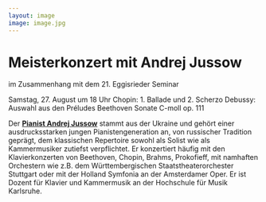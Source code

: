 ```yaml
---
layout: image
image: image.jpg
---
```


# Meisterkonzert mit Andrej Jussow  
im Zusammenhang mit dem 21. Eggisrieder Seminar    

Samstag, 27. August um 18 Uhr
Chopin: 1. Ballade und 2. Scherzo
Debussy: Auswahl aus den Préludes
Beethoven Sonate C-moll op. 111
  
  
Der [**Pianist Andrej Jussow**](/www.andrej-jussow.de/) stammt aus der Ukraine und gehört einer ausdrucksstarken jungen Pianistengeneration an, von russischer Tradition geprägt, dem klassischen Repertoire sowohl als Solist wie als Kammermusiker zutiefst verpflichtet. 
Er konzertiert häufig mit den Klavierkonzerten von Beethoven, Chopin, Brahms, Prokofieff, mit namhaften Orchestern wie z.B. dem Württembergischen Staatstheaterorchester Stuttgart oder mit der Holland Symfonia an der Amsterdamer Oper. Er ist Dozent für Klavier und Kammermusik an der Hochschule für Musik Karlsruhe.
